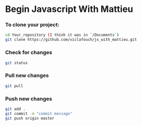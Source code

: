# Begin Javascript With Mattieu

### To clone your project: 

```sh
cd Your_repository (I think it was in `/Documents`)
git clone https://github.com/viclafouch/js_with_mattieu.git
```

### Check for changes

```sh
git status
```


### Pull new changes

```sh
git pull
```

### Push new changes

```sh
git add .
git commit -m "commit message"
git push origin master
```

